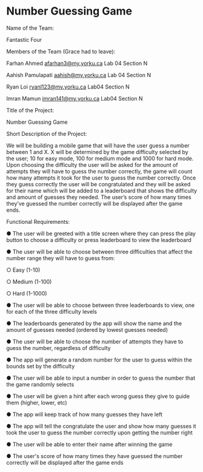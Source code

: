 # Number Guessing Game
Name of the Team: 

Fantastic Four

Members of the Team (Grace had to leave):

Farhan Ahmed afarhan3@my.yorku.ca Lab 04 Section N

Aahish Pamulapati aahish@my.yorku.ca  Lab 04 Section N 

Ryan Loi ryanl123@my.yorku.ca Lab04 Section N

Imran Mamun imran141@my.yorku.ca Lab04 Section N

Title of the Project:

Number Guessing Game

Short Description of the Project:

We will be building a mobile game that will have the user guess a number between 1 and X. X will be determined by the game difficulty selected by the user; 10 for easy mode, 100 for medium mode and 1000 for hard mode. Upon choosing the difficulty the user will be asked for the amount of attempts they will have to guess the number correctly, the game will count how many attempts it took for the user to guess the number correctly. Once they guess correctly the user will be congratulated and they will be asked for their name which will be added to a leaderboard that shows the difficulty and amount of guesses they needed. The user’s score of how many times they’ve guessed the number correctly will be displayed after the game ends.

Functional Requirements:

●	The user will be greeted with a title screen where they can press the play button to choose a difficulty or press leaderboard to view the leaderboard

●	The user will be able to choose between three difficulties that affect the number range they will have to guess from:

  ○	Easy (1-10)
  
  ○	Medium (1-100)
  
  ○	Hard (1-1000)
  
●	The user will be able to choose between three leaderboards to view, one for each of the three difficulty levels

●	The leaderboards generated by the app will show the name and the amount of guesses needed (ordered by lowest guesses needed)

●	The user will be able to choose the number of attempts they have to guess the number, regardless of difficulty

●	The app will generate a random number for the user to guess within the bounds set by the difficulty

●	The user will be able to input a number in order to guess the number that the game randomly selects

●	The user will be given a hint after each wrong guess they give to guide them (higher, lower, etc)

●	The app will keep track of how many guesses they have left

●	The app will tell the congratulate the user and show how many guesses it took the user to guess the number correctly upon getting the number right

●	The user will be able to enter their name after winning the game

●	The user's score of how many times they have guessed the number correctly will be displayed after the game ends
